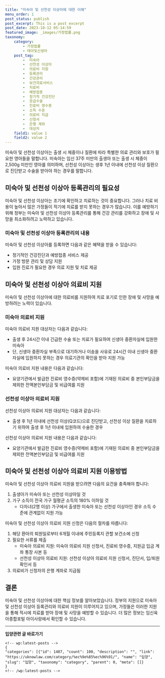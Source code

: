 ```yaml
---
title: "미숙아 및 선천성 이상아에 대한 이해"
menu_order: 1
post_status: publish
post_excerpt: This is a post excerpt
post_date: 2023-10-12 05:14:59
featured_image: _images/가정법률.png
taxonomy:
    category:
        - 가정법률
        - 태아및신생아
    post_tag:
        -  미숙아
        -  선천성 이상아
        -  의료비 지원
        -  등록관리
        -  건강관리
        -  보건의료서비스
        -  치료비
        -  예방접종
        -  정기적 건강진단
        -  응급수술
        -  진료비 영수증
        -  소득 수준
        -  의료비 지급
        -  신청서
        -  은행 계좌
        -  대상자
    field1: value 1
    field2: value 2
---
```



미숙아 및 선천성 이상아는 출생 시 체중이나 질환에 따라 특별한 의료 관리와 보호가 필요한 영아들을 말합니다. 미숙아는 임신 37주 미만의 출생아 또는 출생 시 체중이 2,500g 미만인 영아를 의미하며, 선천성 이상아는 생후 1년 이내에 선천성 이상 질환으로 진단받고 수술을 받아야 하는 경우를 말합니다.

## 미숙아 및 선천성 이상아 등록관리의 필요성

미숙아 및 선천성 이상아는 조기에 확인하고 치료하는 것이 중요합니다. 그러나 치료 비용이 높아서 많은 가정들이 적기에 치료를 받지 못하는 경우가 많습니다. 이를 예방하기 위해 정부는 미숙아 및 선천성 이상아 등록관리를 통해 건강 관리를 강화하고 장애 및 사망을 최소화하려고 노력하고 있습니다.

### 미숙아 및 선천성 이상아 등록관리의 내용

미숙아 및 선천성 이상아를 등록하면 다음과 같은 혜택을 받을 수 있습니다:
- 정기적인 건강진단과 예방접종 서비스 제공
- 가정 방문 관리 및 상담 지원
- 입원 진료가 필요한 경우 의료 지원 및 치료 제공

## 미숙아 및 선천성 이상아 의료비 지원

미숙아 및 선천성 이상아에 대한 의료비를 지원하여 치료 포기로 인한 장애 및 사망을 예방하려는 노력이 있습니다.

### 미숙아 의료비 지원
미숙아 의료비 지원 대상자는 다음과 같습니다:
- 출생 후 24시간 이내 긴급한 수술 또는 치료가 필요하여 신생아 중환자실에 입원한 미숙아
- 단, 신생아 중환자실 부족으로 대기하거나 이송을 사유로 24시간 이내 신생아 중환자실에 입원하지 못하는 경우 의료기관의 확인을 받아 지원 가능

미숙아 의료비 지원 내용은 다음과 같습니다:
- 요양기관에서 발급한 진료비 영수증(약제비 포함)에 기재된 의료비 중 본인부담금을 제외한 전액본인부담금 및 비급여를 지원

### 선천성 이상아 의료비 지원
선천성 이상아 의료비 지원 대상자는 다음과 같습니다:
- 출생 후 1년 이내에 선천성 이상(Q코드)으로 진단받고, 선천성 이상 질환을 치료하기 위하여 출생 후 1년 이내에 입원하여 수술한 경우

선천성 이상아 의료비 지원 내용은 다음과 같습니다:
- 요양기관에서 발급한 진료비 영수증(약제비 포함)에 기재된 의료비 중 본인부담금을 제외한 전액본인부담금 및 비급여를 지원

## 미숙아 및 선천성 이상아 의료비 지원 이용방법

미숙아 및 선천성 이상아 의료비 지원을 받으려면 다음의 요건을 충족해야 합니다:
1. 출생아가 미숙아 또는 선천성 이상아일 것
2. 가구 소득이 전국 가구 월평균 소득의 180% 이하일 것
   - 다자녀(2명 이상) 가구에서 출생한 미숙아 또는 선천성 이상아인 경우 소득 수준에 관계없이 지원 가능

미숙아 및 선천성 이상아 의료비 지원 신청은 다음의 절차를 따릅니다:
1. 해당 환아의 퇴원일로부터 6개월 이내에 주민등록지 관할 보건소에 신청
2. 필요한 서류를 제출
   - 미숙아 의료비 지원: 미숙아 의료비 지원 신청서, 진료비 영수증, 지원금 입금 계좌 통장 사본 등
   - 선천성 이상아 의료비 지원: 선천성 이상아 의료비 지원 신청서, 진단서, 입/퇴원 확인서 등
3. 의료비가 신청자의 은행 계좌로 지급됨

## 결론

미숙아 및 선천성 이상아에 대한 핵심 정보를 알아보았습니다. 정부의 지원으로 미숙아 및 선천성 이상아 등록관리와 의료비 지원이 이루어지고 있으며, 가정들은 이러한 지원을 통해 적시에 치료를 받아 장애 및 사망을 예방할 수 있습니다. 더 많은 정보는 임신육아종합포털 아이사랑에서 확인할 수 있습니다.


<!-- wp:separator -->
<hr class="wp-block-separator has-alpha-channel-opacity"/>
<!-- /wp:separator -->
<!-- wp:group {"backgroundColor":"base","layout":{"type":"constrained"}} -->
<div class="wp-block-group has-base-background-color has-background">
<!-- wp:paragraph {"align":"center","fontSize":"large"} -->
<p class="has-text-align-center has-large-font-size"><strong>입양관련 글 바로가기</strong></p>
<!-- /wp:paragraph -->

    <!-- wp:latest-posts -->
    {
    "categories": [{"id": 1407, "count": 100, "description": "", "link": "https://uknowlaw.com/category/%ec%9e%85%ec%96%91/", "name": "입양", "slug": "입양", "taxonomy": "category", "parent": 0, "meta": []}
    }
    <!-- /wp:latest-posts -->
    
</div>
<!-- /wp:group -->
    